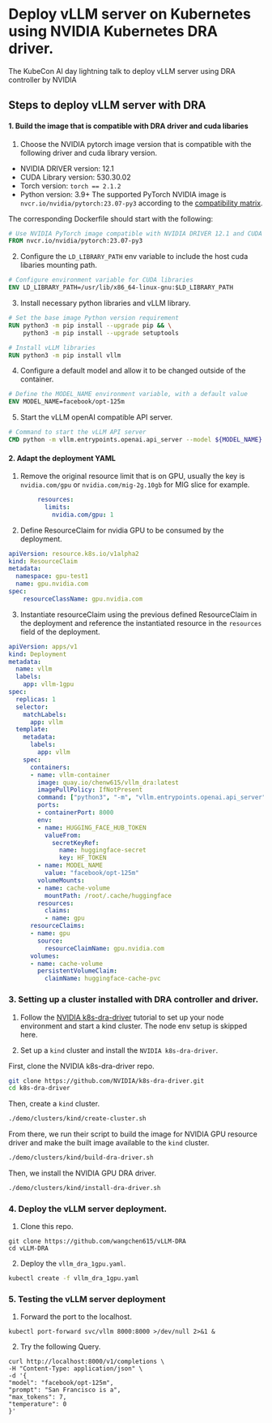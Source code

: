 # Deploy vLLM server on Kubernetes using NVIDIA Kubernetes DRA driver.
The KubeCon AI day lightning talk to deploy vLLM server using DRA controller by NVIDIA

## Steps to deploy vLLM server with DRA

#### 1. Build the image that is compatible with DRA driver and cuda libaries
1. Choose the NVIDIA pytorch image version that is compatible with the following driver and cuda library version.
- NVIDIA DRIVER version: 12.1
- CUDA Library version: 530.30.02
- Torch version: `torch == 2.1.2`
- Python version: 3.9+
The supported PyTorch NVIDIA image is `nvcr.io/nvidia/pytorch:23.07-py3` according to the [compatibility matrix](https://docs.nvidia.com/deeplearning/frameworks/support-matrix/index.html).

The corresponding Dockerfile should start with the following:
```dockerfile
# Use NVIDIA PyTorch image compatible with NVIDIA DRIVER 12.1 and CUDA Library 530.30.02
FROM nvcr.io/nvidia/pytorch:23.07-py3

```


2. Configure the `LD_LIBRARY_PATH` env variable to include the host cuda libaries mounting path.
```dockerfile
# Configure environment variable for CUDA libraries
ENV LD_LIBRARY_PATH=/usr/lib/x86_64-linux-gnu:$LD_LIBRARY_PATH
```

3. Install necessary python libraries and vLLM library.
```dockerfile
# Set the base image Python version requirement
RUN python3 -m pip install --upgrade pip && \
    python3 -m pip install --upgrade setuptools

# Install vLLM libraries
RUN python3 -m pip install vllm
```

4. Configure a default model and allow it to be changed outside of the container.
```dockerfile
# Define the MODEL_NAME environment variable, with a default value
ENV MODEL_NAME=facebook/opt-125m
```

5. Start the vLLM openAI compatible API server.
```dockerfile
# Command to start the vLLM API server
CMD python -m vllm.entrypoints.openai.api_server --model ${MODEL_NAME}
```

#### 2. Adapt the deployment YAML
1. Remove the original resource limit that is on GPU, usually the key is `nvidia.com/gpu` or `nvidia.com/mig-2g.10gb` for MIG slice for example.
```yaml
        resources:
          limits:
            nvidia.com/gpu: 1
```

2. Define ResourceClaim for nvidia GPU to be consumed by the deployment.
```yaml
apiVersion: resource.k8s.io/v1alpha2
kind: ResourceClaim
metadata:
  namespace: gpu-test1
  name: gpu.nvidia.com
spec:
    resourceClassName: gpu.nvidia.com
```

3. Instantiate resourceClaim using the previous defined ResourceClaim in the deployment and reference the instantiated resource in the `resources` field of the deployment.
```yaml
apiVersion: apps/v1
kind: Deployment
metadata:
  name: vllm
  labels:
    app: vllm-1gpu
spec:
  replicas: 1
  selector:
    matchLabels:
      app: vllm
  template:
    metadata:
      labels:
        app: vllm
    spec:
      containers:
      - name: vllm-container
        image: quay.io/chenw615/vllm_dra:latest
        imagePullPolicy: IfNotPresent
        command: ["python3", "-m", "vllm.entrypoints.openai.api_server", "--model", "${MODEL_NAME}"]
        ports:
        - containerPort: 8000
        env:
        - name: HUGGING_FACE_HUB_TOKEN
          valueFrom:
            secretKeyRef:
              name: huggingface-secret
              key: HF_TOKEN
        - name: MODEL_NAME
          value: "facebook/opt-125m"
        volumeMounts:
        - name: cache-volume
          mountPath: /root/.cache/huggingface
        resources:
          claims:
          - name: gpu
      resourceClaims:
      - name: gpu
        source:
          resourceClaimName: gpu.nvidia.com
      volumes:
      - name: cache-volume
        persistentVolumeClaim:
          claimName: huggingface-cache-pvc
```

### 3. Setting up a cluster installed with DRA controller and driver.
1. Follow the [NVIDIA k8s-dra-driver](https://github.com/NVIDIA/k8s-dra-driver/tree/main) tutorial to set up your node environment and start a kind cluster. The node env setup is skipped here.

2. Set up a `kind` cluster and install the `NVIDIA k8s-dra-driver`.

First, clone the NVIDIA k8s-dra-driver repo.
```bash
git clone https://github.com/NVIDIA/k8s-dra-driver.git
cd k8s-dra-driver
```

Then, create a `kind` cluster.
```bash
./demo/clusters/kind/create-cluster.sh
```

From there, we run their script to build the image for NVIDIA GPU resource driver and make the built image available to the `kind` cluster.
```bash
./demo/clusters/kind/build-dra-driver.sh
```

Then, we install the NVIDIA GPU DRA driver.
```bash
./demo/clusters/kind/install-dra-driver.sh
```

### 4. Deploy the vLLM server deployment.
1. Clone this repo.
```
git clone https://github.com/wangchen615/vLLM-DRA
cd vLLM-DRA
```

2. Deploy the `vllm_dra_1gpu.yaml`.
```bash
kubectl create -f vllm_dra_1gpu.yaml
```

### 5. Testing the vLLM server deployment
1. Forward the port to the localhost.
```
kubectl port-forward svc/vllm 8000:8000 >/dev/null 2>&1 &
```

2. Try the following Query.
```
curl http://localhost:8000/v1/completions \
-H "Content-Type: application/json" \
-d '{
"model": "facebook/opt-125m",
"prompt": "San Francisco is a",
"max_tokens": 7,
"temperature": 0
}'
```
